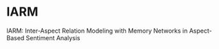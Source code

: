 # IARM
IARM: Inter-Aspect Relation Modeling with Memory Networks in Aspect-Based Sentiment Analysis
